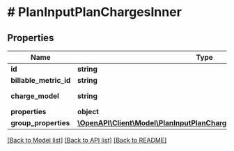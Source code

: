 # # PlanInputPlanChargesInner

## Properties

Name | Type | Description | Notes
------------ | ------------- | ------------- | -------------
**id** | **string** |  | [optional]
**billable_metric_id** | **string** |  | [optional]
**charge_model** | **string** | Charge model type | [optional]
**properties** | **object** |  | [optional]
**group_properties** | [**\OpenAPI\Client\Model\PlanInputPlanChargesInnerGroupPropertiesInner[]**](PlanInputPlanChargesInnerGroupPropertiesInner.md) |  | [optional]

[[Back to Model list]](../../README.md#models) [[Back to API list]](../../README.md#endpoints) [[Back to README]](../../README.md)
